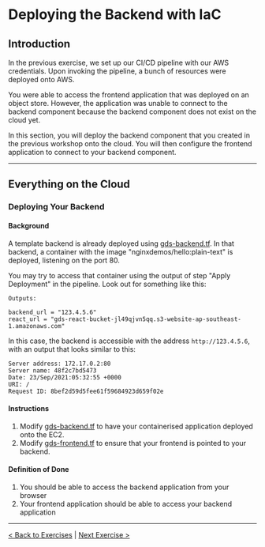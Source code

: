 # Deploying the Backend with IaC

## Introduction

In the previous exercise, we set up our CI/CD pipeline with our AWS credentials. Upon invoking the pipeline, a bunch of resources were deployed onto AWS.

You were able to access the frontend application that was deployed on an object store. However, the application was unable to connect to the backend component because the backend component does not exist on the cloud yet.

In this section, you will deploy the backend component that you created in the previous workshop onto the cloud. You will then configure the frontend application to connect to your backend component.

---

## Everything on the Cloud

### Deploying Your Backend

#### Background

A template backend is already deployed using [gds-backend.tf](../deployment/gds-backend.tf). In that backend, a container with the image "nginxdemos/hello:plain-text" is deployed, listening on the port 80.

You may try to access that container using the output of step "Apply Deployment" in the pipeline. Look out for something like this:

```
Outputs:

backend_url = "123.4.5.6"
react_url = "gds-react-bucket-jl49qjvn5qq.s3-website-ap-southeast-1.amazonaws.com"
```

In this case, the backend is accessible with the address `http://123.4.5.6`, with an output that looks similar to this:

```
Server address: 172.17.0.2:80
Server name: 48f2c7bd5473
Date: 23/Sep/2021:05:32:55 +0000
URI: /
Request ID: 8bef2d59d5fee61f59684923d659f02e
```

#### Instructions

1. Modify [gds-backend.tf](../deployment/gds-backend.tf) to have your containerised application deployed onto the EC2.
2. Modify [gds-frontend.tf](../deployment/gds-frontend.tf) to ensure that your frontend is pointed to your backend.

#### Definition of Done

1. You should be able to access the backend application from your browser
2. Your frontend application should be able to access your backend application

---

[< Back to Exercises](../exercises/README.md) | [Next Exercise >](./34-CICD-Enhancements.md)
